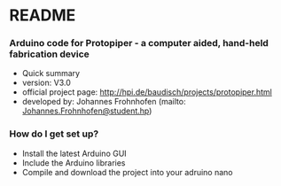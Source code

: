 # README #


### Arduino code for Protopiper - a computer aided, hand-held fabrication device  ###

* Quick summary
* version: V3.0
* official project page: http://hpi.de/baudisch/projects/protopiper.html
* developed by: Johannes Frohnhofen (mailto: Johannes.Frohnhofen@student.hp)

### How do I get set up? ###

* Install the latest Arduino GUI
* Include the Arduino libraries
* Compile and download the project into your adruino nano